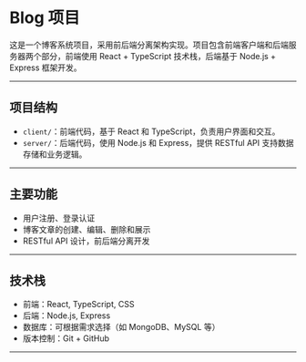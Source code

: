# Blog 项目

这是一个博客系统项目，采用前后端分离架构实现。项目包含前端客户端和后端服务器两个部分，前端使用 React + TypeScript 技术栈，后端基于 Node.js + Express 框架开发。

---

## 项目结构

- `client/`：前端代码，基于 React 和 TypeScript，负责用户界面和交互。
- `server/`：后端代码，使用 Node.js 和 Express，提供 RESTful API 支持数据存储和业务逻辑。

---

## 主要功能

- 用户注册、登录认证
- 博客文章的创建、编辑、删除和展示
- RESTful API 设计，前后端分离开发

---

## 技术栈

- 前端：React, TypeScript, CSS
- 后端：Node.js, Express
- 数据库：可根据需求选择（如 MongoDB、MySQL 等）
- 版本控制：Git + GitHub

---

